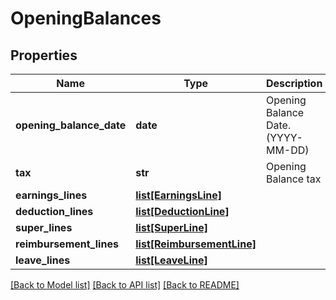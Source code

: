 # OpeningBalances

## Properties
Name | Type | Description | Notes
------------ | ------------- | ------------- | -------------
**opening_balance_date** | **date** | Opening Balance Date. (YYYY-MM-DD) | [optional] 
**tax** | **str** | Opening Balance tax | [optional] 
**earnings_lines** | [**list[EarningsLine]**](EarningsLine.md) |  | [optional] 
**deduction_lines** | [**list[DeductionLine]**](DeductionLine.md) |  | [optional] 
**super_lines** | [**list[SuperLine]**](SuperLine.md) |  | [optional] 
**reimbursement_lines** | [**list[ReimbursementLine]**](ReimbursementLine.md) |  | [optional] 
**leave_lines** | [**list[LeaveLine]**](LeaveLine.md) |  | [optional] 

[[Back to Model list]](../README.md#documentation-for-models) [[Back to API list]](../README.md#documentation-for-api-endpoints) [[Back to README]](../README.md)


